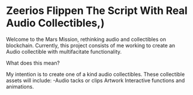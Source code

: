 # Zeerios Flippen The Script With Real Audio Collectibles,)
Welcome to the Mars Mission, rethinking audio and collectibles on blockchain.
Currently, this project consists of me working to create an Audio collectible with multifacitate functionality. 

What does this mean? 

My intention is to create one of a kind audio collectibles.
These collectible assets will include:
-Audio tacks or clips
Artwork 
Interactive functions and animations.
